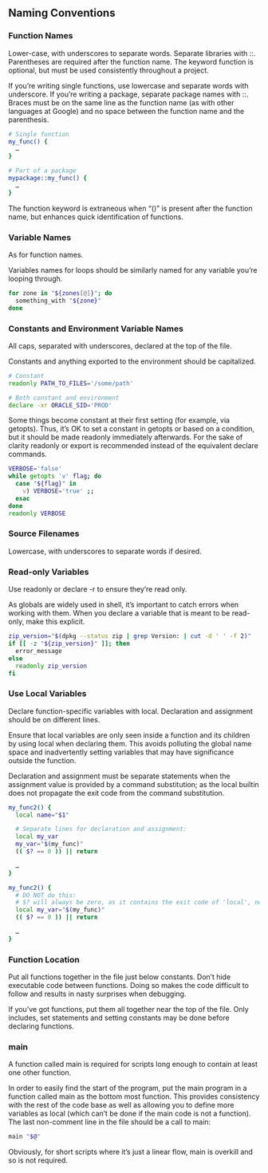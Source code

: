 ## Naming Conventions

### Function Names

Lower-case, with underscores to separate words. Separate libraries with ::. Parentheses are required after the function name. The keyword function is optional, but must be used consistently throughout a project.

If you’re writing single functions, use lowercase and separate words with underscore. If you’re writing a package, separate package names with ::. Braces must be on the same line as the function name (as with other languages at Google) and no space between the function name and the parenthesis.
```bash
# Single function
my_func() {
  …
}

# Part of a package
mypackage::my_func() {
  …
}
```
The function keyword is extraneous when “()” is present after the function name, but enhances quick identification of functions.

### Variable Names

As for function names.

Variables names for loops should be similarly named for any variable you’re looping through.
```bash
for zone in "${zones[@]}"; do
  something_with "${zone}"
done
```
### Constants and Environment Variable Names

All caps, separated with underscores, declared at the top of the file.

Constants and anything exported to the environment should be capitalized.
```bash
# Constant
readonly PATH_TO_FILES='/some/path'

# Both constant and environment
declare -xr ORACLE_SID='PROD'
```
Some things become constant at their first setting (for example, via getopts). Thus, it’s OK to set a constant in getopts or based on a condition, but it should be made readonly immediately afterwards. For the sake of clarity readonly or export is recommended instead of the equivalent declare commands.
```bash
VERBOSE='false'
while getopts 'v' flag; do
  case "${flag}" in
    v) VERBOSE='true' ;;
  esac
done
readonly VERBOSE
```
### Source Filenames

Lowercase, with underscores to separate words if desired.

### Read-only Variables

Use readonly or declare -r to ensure they’re read only.

As globals are widely used in shell, it’s important to catch errors when working with them. When you declare a variable that is meant to be read-only, make this explicit.
```bash
zip_version="$(dpkg --status zip | grep Version: | cut -d ' ' -f 2)"
if [[ -z "${zip_version}" ]]; then
  error_message
else
  readonly zip_version
fi
```
### Use Local Variables

Declare function-specific variables with local. Declaration and assignment should be on different lines.

Ensure that local variables are only seen inside a function and its children by using local when declaring them. This avoids polluting the global name space and inadvertently setting variables that may have significance outside the function.

Declaration and assignment must be separate statements when the assignment value is provided by a command substitution; as the local builtin does not propagate the exit code from the command substitution.
```bash
my_func2() {
  local name="$1"

  # Separate lines for declaration and assignment:
  local my_var
  my_var="$(my_func)"
  (( $? == 0 )) || return

  …
}

my_func2() {
  # DO NOT do this:
  # $? will always be zero, as it contains the exit code of 'local', not my_func
  local my_var="$(my_func)"
  (( $? == 0 )) || return

  …
}
```
### Function Location

Put all functions together in the file just below constants. Don’t hide executable code between functions. Doing so makes the code difficult to follow and results in nasty surprises when debugging.

If you’ve got functions, put them all together near the top of the file. Only includes, set statements and setting constants may be done before declaring functions.

### main

A function called main is required for scripts long enough to contain at least one other function.

In order to easily find the start of the program, put the main program in a function called main as the bottom most function. This provides consistency with the rest of the code base as well as allowing you to define more variables as local (which can’t be done if the main code is not a function). The last non-comment line in the file should be a call to main:
```bash
main "$@"
```
Obviously, for short scripts where it’s just a linear flow, main is overkill and so is not required.
